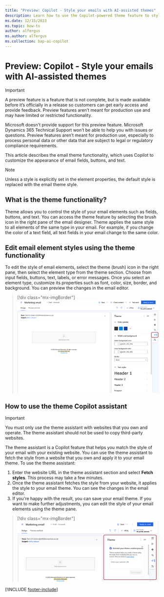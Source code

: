 ```yaml
---
title: "Preview: Copilot - Style your emails with AI-assisted themes"
description: Learn how to use the Copilot-powered theme feature to style your emails in Dynamics 365 Customer Insights - Journeys.
ms.date: 12/15/2023
ms.topic: how-to
author: alfergus
ms.author: alfergus
ms.collection: bap-ai-copilot
---
```


# Preview: Copilot - Style your emails with AI-assisted themes

> [!IMPORTANT]
> A preview feature is a feature that is not complete, but is made available before it’s officially in a release so customers can get early access and provide feedback. Preview features aren’t meant for production use and may have limited or restricted functionality.
> 
> Microsoft doesn't provide support for this preview feature. Microsoft Dynamics 365 Technical Support won’t be able to help you with issues or questions. Preview features aren’t meant for production use, especially to process personal data or other data that are subject to legal or regulatory compliance requirements.

This article describes the email theme functionality, which uses Copilot to customize the appearance of email fields, buttons, and text.

> [!NOTE]
> Unless a style is explicitly set in the element properties, the default style is replaced with the email theme style.

## What is the theme functionality?

Theme allows you to control the style of your email elements such as fields, buttons, and text. You can access the theme feature by selecting the brush icon in the right pane of the email designer. Theme applies the same style to all elements of the same type in your email. For example, if you change the color of a text field, all text fields in your email change to the same color.

## Edit email element styles using the theme functionality

To edit the style of email elements, select the theme (brush) icon in the right pane, then select the element type from the theme section. Choose from input fields, buttons, text, labels, or error messages. Once you select an element type, customize its properties such as font, color, size, border, and background. You can preview the changes in the email editor.

> [!div class="mx-imgBorder"]
> ![Screenshot of the theme functionality area.](media/email-theme-button.png "Screenshot of the theme functionality area")

## How to use the theme Copilot assistant

> [!IMPORTANT]
> You must only use the theme assistant with websites that you own and operate. The theme assistant should not be used to copy third-party websites.

The theme assistant is a Copilot feature that helps you match the style of your email with your existing website. You can use the theme assistant to fetch the style from a website that you own and apply it to your email theme. To use the theme assistant:

1. Enter the website URL in the theme assistant section and select **Fetch styles**. This process may take a few minutes.
1. Once the theme assistant fetches the style from your website, it applies the style to your email theme. You can see the changes in the email editor.
1. If you're happy with the result, you can save your email theme. If you want to make further adjustments, you can edit the style of your email elements using the theme pane.

> [!div class="mx-imgBorder"]
> ![Screenshot of the theme Copilot assistant.](media/email-theme-assistant.png "Screenshot of the theme Copilot assistant")

[!INCLUDE [footer-include](./includes/footer-banner.md)]
